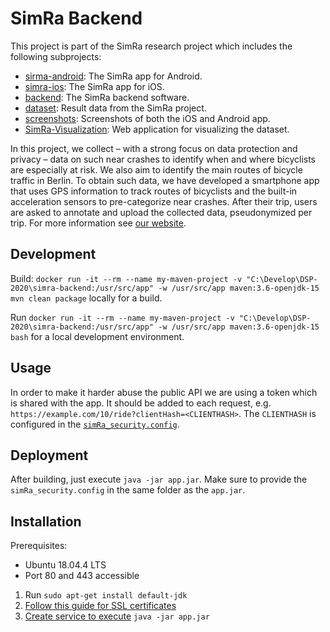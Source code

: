 # SimRa Backend

This project is part of the SimRa research project which includes the following subprojects:

- [sirma-android](https://github.com/simra-project/simra-android/): The SimRa app for Android.
- [simra-ios](https://github.com/simra-project/simra-ios): The SimRa app for iOS.
- [backend](https://github.com/simra-project/backend): The SimRa backend software.
- [dataset](https://github.com/simra-project/dataset): Result data from the SimRa project.
- [screenshots](https://github.com/simra-project/screenshots): Screenshots of both the iOS and Android app.
- [SimRa-Visualization](https://github.com/simra-project/SimRa-Visualization): Web application for visualizing the dataset.

In this project, we collect – with a strong focus on data protection and privacy – data on such near crashes to identify when and where bicyclists are especially at risk. We also aim to identify the main routes of bicycle traffic in Berlin. To obtain such data, we have developed a smartphone app that uses GPS information to track routes of bicyclists and the built-in acceleration sensors to pre-categorize near crashes. After their trip, users are asked to annotate and upload the collected data, pseudonymized per trip.
For more information see [our website](https://www.digital-future.berlin/en/research/projects/simra/).

## Development

Build: `docker run -it --rm --name my-maven-project -v "C:\Develop\DSP-2020\simra-backend:/usr/src/app" -w /usr/src/app maven:3.6-openjdk-15 mvn clean package` locally for a build.

Run `docker run -it --rm --name my-maven-project -v "C:\Develop\DSP-2020\simra-backend:/usr/src/app" -w /usr/src/app maven:3.6-openjdk-15 bash` for a local development environment.

## Usage

In order to make it harder abuse the public API we are using a token which is shared with the app. It should be added to each request, e.g. `https://example.com/10/ride?clientHash=<CLIENTHASH>`. The `CLIENTHASH` is configured in the [`simRa_security.config`](./simRa_security.config.example).

## Deployment

After building, just execute `java -jar app.jar`. Make sure to provide the `simRa_security.config` in the same folder as the `app.jar`.

## Installation 

Prerequisites: 
 - Ubuntu 18.04.4 LTS
 - Port 80 and 443 accessible

1. Run `sudo apt-get install default-jdk`
2. [Follow this guide for SSL certificates](https://medium.com/@mightywomble/how-to-set-up-nginx-reverse-proxy-with-lets-encrypt-8ef3fd6b79e5)
3. [Create service to execute](https://dzone.com/articles/run-your-java-application-as-a-service-on-ubuntu) `java -jar app.jar` 
